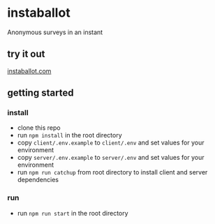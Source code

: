 # instaballot

Anonymous surveys in an instant

## try it out

[instaballot.com](https://www.instaballot.com/)

## getting started

### install

- clone this repo
- run `npm install` in the root directory
- copy `client/.env.example` to `client/.env` and set values for your environment
- copy `server/.env.example` to `server/.env` and set values for your environment
- run `npm run catchup` from root directory to install client and server dependencies

### run

- run `npm run start` in the root directory
